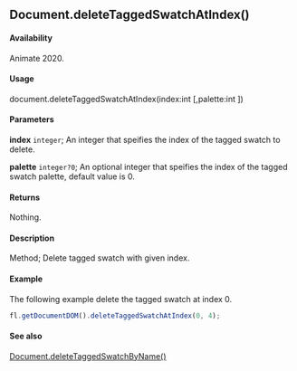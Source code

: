## Document.deleteTaggedSwatchAtIndex()

#### Availability

Animate 2020.

#### Usage

document.deleteTaggedSwatchAtIndex(index:int [,palette:int ])

#### Parameters

**index** `integer`; An integer that speifies the index of the tagged swatch to delete.

**palette** `integer?0`; An optional integer that speifies the index of the tagged swatch palette, default value is 0.

#### Returns

Nothing.

#### Description

Method; Delete tagged swatch with given index.

#### Example

The following example delete the tagged swatch at index 0.

```javascript
fl.getDocumentDOM().deleteTaggedSwatchAtIndex(0, 4);
```

#### See also

[Document.deleteTaggedSwatchByName()](../Document_object/Document6066.md)
